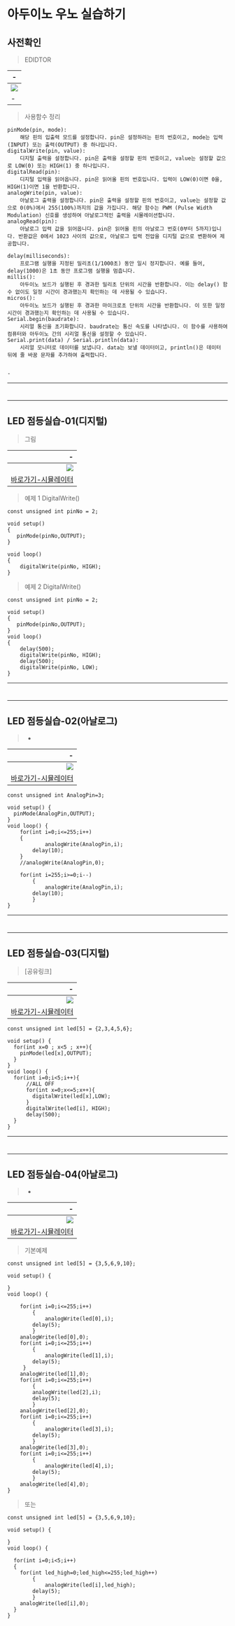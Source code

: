 # 아두이노 우노 실습하기


사전확인
---
> EDIDTOR <br>

|-|
|-|
|<img src="IMG/01/0.png"/>|
|-|

> 사용함수 정리 <br>

```
pinMode(pin, mode):
	해당 핀의 입출력 모드를 설정합니다. pin은 설정하려는 핀의 번호이고, mode는 입력(INPUT) 또는 출력(OUTPUT) 중 하나입니다.
digitalWrite(pin, value):
	디지털 출력을 설정합니다. pin은 출력을 설정할 핀의 번호이고, value는 설정할 값으로 LOW(0) 또는 HIGH(1) 중 하나입니다.
digitalRead(pin):
	디지털 입력을 읽어옵니다. pin은 읽어올 핀의 번호입니다. 입력이 LOW(0)이면 0을, HIGH(1)이면 1을 반환합니다.
analogWrite(pin, value):
	아날로그 출력을 설정합니다. pin은 출력을 설정할 핀의 번호이고, value는 설정할 값으로 0(0%)에서 255(100%)까지의 값을 가집니다. 해당 함수는 PWM (Pulse Width Modulation) 신호를 생성하여 아날로그적인 출력을 시뮬레이션합니다.
analogRead(pin):
	아날로그 입력 값을 읽어옵니다. pin은 읽어올 핀의 아날로그 번호(0부터 5까지)입니다. 반환값은 0에서 1023 사이의 값으로, 아날로그 입력 전압을 디지털 값으로 변환하여 제공합니다.

delay(milliseconds):
	프로그램 실행을 지정된 밀리초(1/1000초) 동안 일시 정지합니다. 예를 들어, delay(1000)은 1초 동안 프로그램 실행을 멈춥니다.
millis():
	아두이노 보드가 실행된 후 경과한 밀리초 단위의 시간을 반환합니다. 이는 delay() 함수 없이도 일정 시간이 경과했는지 확인하는 데 사용될 수 있습니다.
micros():
	아두이노 보드가 실행된 후 경과한 마이크로초 단위의 시간을 반환합니다. 이 또한 일정 시간이 경과했는지 확인하는 데 사용될 수 있습니다.
Serial.begin(baudrate):
	시리얼 통신을 초기화합니다. baudrate는 통신 속도를 나타냅니다. 이 함수를 사용하여 컴퓨터와 아두이노 간의 시리얼 통신을 설정할 수 있습니다.
Serial.print(data) / Serial.println(data):
	시리얼 모니터로 데이터를 보냅니다. data는 보낼 데이터이고, println()은 데이터 뒤에 줄 바꿈 문자를 추가하여 출력합니다.


```


```
-
```

---
#
---

LED 점등실습-01(디지털)
---
> 그림 <br>

|-|
|-:|
|<img src="IMG/01/1.png"/> |
|[바로가기-시뮬레이터](https://www.tinkercad.com/things/7hG3uHjqq5y-led-01?sharecode=8ZboE8SFsWNvcxJhP5Elq_7MJDO3u65oWl48yYvu5yQ)|

> 예제 1 DigitalWrite() <br>

```
const unsigned int pinNo = 2;

void setup()
{
   pinMode(pinNo,OUTPUT);
}

void loop()
{
	digitalWrite(pinNo, HIGH);
}
```

> 예제 2 DigitalWrite()<br>

```
const unsigned int pinNo = 2;

void setup()
{
   pinMode(pinNo,OUTPUT);
}
void loop()
{ 
  	delay(500);
	digitalWrite(pinNo, HIGH);
  	delay(500);
	digitalWrite(pinNo, LOW);
}
```


---
#
---

LED 점등실습-02(아날로그)
---
> - <br>

|-|
|-:|
|<img src="IMG/01/2.png"/>|
|[바로가기-시뮬레이터](https://www.tinkercad.com/things/6ynEMLKTIpW-led-02?sharecode=lnyA5xWVZnRQS8cYAfHyU9gNBGNZciFeFtu3Y5yH668)|

```
const unsigned int AnalogPin=3;

void setup() {
  pinMode(AnalogPin,OUTPUT);
}
void loop() {
	for(int i=0;i<=255;i++)
	{
        	analogWrite(AnalogPin,i);
		delay(10);
   	}
  	//analogWrite(AnalogPin,0);
  
  	for(int i=255;i>=0;i--)
    	{
        	analogWrite(AnalogPin,i);
		delay(10);
    	}	
}
```

---
#
---

LED 점등실습-03(디지털)
---
> [공유링크] <br>

|-|
|-:|
|<img src="IMG/01/3.png"/> |
|[바로가기-시뮬레이터](https://www.tinkercad.com/things/hM41NEIwThZ-led-03?sharecode=My3keytqNlIphL6EeDeDNpol_kgyN_e6flSmUf5kj44)|

```
const unsigned int led[5] = {2,3,4,5,6};

void setup() {
  for(int x=0 ; x<5 ; x++){
    pinMode(led[x],OUTPUT);
  }
}
void loop() {
  for(int i=0;i<5;i++){  
      //ALL OFF
      for(int x=0;x<=5;x++){
        digitalWrite(led[x],LOW);
      }  
      digitalWrite(led[i], HIGH);
      delay(500);
  }
}
```

---
#
---

LED 점등실습-04(아날로그)
---
> - <br>

|-|
|-:|
|<img src="IMG/01/4.png"/>|
|[바로가기-시뮬레이터](https://www.tinkercad.com/things/akqGO2NH2xY-led-04?sharecode=XeMAN3-tNhbaEC2c1nQH_jWuJaZ312uVC2yZzTJZXF0)|


> 기본예제 <br>

```
const unsigned int led[5] = {3,5,6,9,10};

void setup() {
  
}
void loop() {
  
	for(int i=0;i<=255;i++)
    	{
	        analogWrite(led[0],i);
		delay(5);
    	}
 	analogWrite(led[0],0);
  	for(int i=0;i<=255;i++)
    	{
        	analogWrite(led[1],i);
		delay(5);
   	 }
 	analogWrite(led[1],0);
  	for(int i=0;i<=255;i++)
    	{
		analogWrite(led[2],i);
		delay(5);
    	}
 	analogWrite(led[2],0);
  	for(int i=0;i<=255;i++)
    	{
        	analogWrite(led[3],i);
		delay(5);
    	}
 	analogWrite(led[3],0);
  	for(int i=0;i<=255;i++)
    	{
        	analogWrite(led[4],i);
		delay(5);
    	}
 	analogWrite(led[4],0);
}
```

> 또는 <br>
```
const unsigned int led[5] = {3,5,6,9,10};

void setup() {
  
}
void loop() {
  
  for(int i=0;i<5;i++)
  {
	for(int led_high=0;led_high<=255;led_high++)
    	{
        	analogWrite(led[i],led_high);
		delay(5);
    	}
 	analogWrite(led[i],0);
  }
}
```


